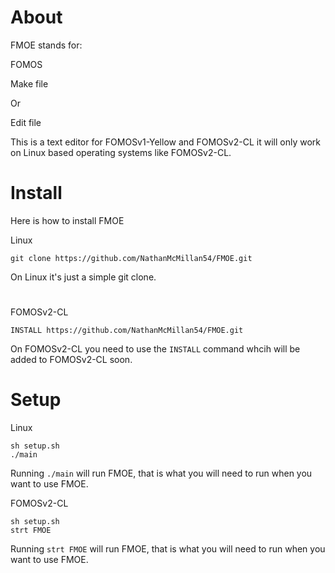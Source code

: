 # About
FMOE stands for:
 
FOMOS

Make file

Or

Edit file

This is a text editor for FOMOSv1-Yellow and FOMOSv2-CL it will only work on Linux based operating systems like FOMOSv2-CL.

# Install

Here is how to install FMOE

Linux
```shell script
git clone https://github.com/NathanMcMillan54/FMOE.git
```
On Linux it's just a simple git clone.

#
FOMOSv2-CL
```shell script
INSTALL https://github.com/NathanMcMillan54/FMOE.git
```

On FOMOSv2-CL you need to use the ```INSTALL``` command whcih will be added to FOMOSv2-CL soon.

# Setup

Linux
```shell script
sh setup.sh
./main
```

Running ```./main``` will run FMOE, that is what you will need to run when you want to use FMOE.

FOMOSv2-CL
```shell script
sh setup.sh
strt FMOE
```

Running ```strt FMOE``` will run FMOE, that is what you will need to run when you want to use FMOE.
